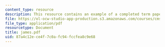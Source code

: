 ```yaml
---
content_type: resource
description: This resource contains an example of a completed term paper.
file: https://ol-ocw-studio-app-production.s3.amazonaws.com/courses/cms-997-topics-in-comparative-media-american-pro-wrestling-spring-2007/87a4c12ece4f7c0afc94fccfea8c9e68_james.pdf
file_type: application/pdf
resourcetype: Document
title: james.pdf
uid: 87a4c12e-ce4f-7c0a-fc94-fccfea8c9e68
---
```

